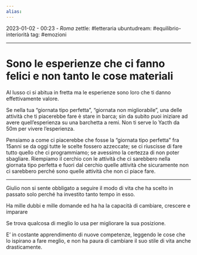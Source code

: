 ```yaml
---
alias: 
---
```

2023-01-02 - 00:23 - *Roma*
zettle: #letteraria
ubuntudream: #equilibrio-interiorità
tag: #emozioni

---
# Sono le esperienze che ci fanno felici e non tanto le cose materiali

Al lusso ci si abitua in fretta ma le esperienze sono loro che ti danno effettivamente valore. 

Se nella tua “giornata tipo perfetta”, “giornata non migliorabile”, una delle attività che ti piacerebbe fare è stare in barca; sin da subito puoi iniziare ad avere quell’esperienza su una barchetta a remi. Non ti serve lo Yacth da 50m per vivere l’esperienza.

Pensiamo a come ci piacerebbe che fosse la “giornata tipo perfetta” fra 15anni se da oggi tutte le scelte fossero azzeccate; se ci riuscisse di fare tutto quello che ci programmiamo; se avessimo la certezza di non poter sbagliare. Riempiamo il cerchio con le attività che ci sarebbero nella giornata tipo perfetta e fuori dal cerchio quelle attività che sicuramente non ci sarebbero perché sono quelle attività che non ci piace fare.


---

Giulio non si sente obbligato a seguire il modo di vita che ha scelto in passato solo perché ha investito tanto tempo in esso.

Ha mille dubbi e mille domande ed ha ha la capacità di cambiare, crescere e imparare

Se trova qualcosa di meglio lo usa per migliorare la sua posizione.

E’ in costante apprendimento di nuove competenze, leggendo le cose che lo ispirano a fare meglio, e non ha paura di cambiare il suo stile di vita anche drasticamente.
